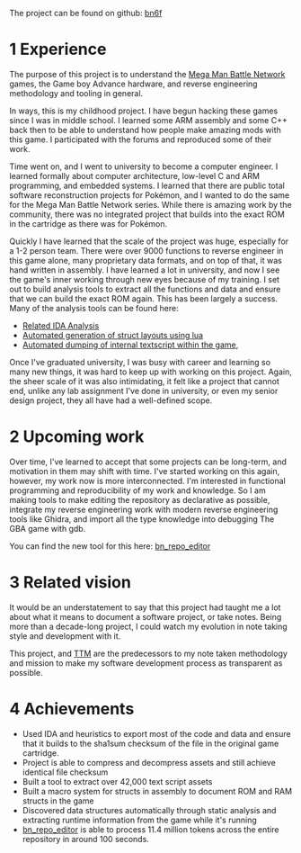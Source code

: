 The project can be found on github: [bn6f](https://github.com/dism-exe/bn6f)

# 1 Experience

The purpose of this project is to understand the [Mega Man Battle Network](https://capcom.fandom.com/wiki/Mega_Man_Battle_Network) games, the Game boy Advance hardware, and reverse engineering methodology and tooling in general.

In ways, this is my childhood project. I have begun hacking these games since I was in middle school. I learned some ARM assembly and some C++ back then to be able to understand how people make amazing mods with this game. I participated with the forums and reproduced some of their work.

Time went on, and I went to university to become a computer engineer. I learned formally about computer architecture, low-level C and ARM programming, and embedded systems. I learned that there are public total software reconstruction projects for Pokémon, and I wanted to do the same for the Mega Man Battle Network series. While there is amazing work by the community, there was no integrated project that builds into the exact ROM in the cartridge as there was for Pokémon.

Quickly I have learned that the scale of the project was huge, especially for a 1-2 person team. There were over 9000 functions to reverse engineer in this game alone, many proprietary data formats, and on top of that, it was hand written in assembly. I have learned a lot in university, and now I see the game's inner working through new eyes because of my training. I set out to build analysis tools to extract all the functions and data and ensure that we can build the exact ROM again. This has been largely a success. Many of the analysis tools can be found here:

* [Related IDA Analysis](https://github.com/LanHikari22/GBA-IDA-Pseudo-Terminal)
* [Automated generation of struct layouts using lua](https://github.com/LanHikari22/GBA_Memory-Access-Scanner)
* [Automated dumping of internal textscript within the game](https://github.com/LanHikari22/bn_textscript_dumper),

Once I've graduated university, I was busy with career and learning so many new things, it was hard to keep up with working on this project. Again, the sheer scale of it was also intimidating, it felt like a project that cannot end, unlike any lab assignment I've done in university, or even my senior design project, they all have had a well-defined scope.

# 2 Upcoming work

Over time, I've learned to accept that some projects can be long-term, and motivation in them may shift with time. I've started working on this again, however, my work now is more interconnected. I'm interested in functional programming and reproducibility of my work and knowledge. So I am making tools to make editing the repository as declarative as possible, integrate my reverse engineering work with modern reverse engineering tools like Ghidra, and import all the type knowledge into debugging The GBA game with gdb.

You can find the new tool for this here: [bn_repo_editor](https://github.com/LanHikari22/bn_repo_editor)

# 3 Related vision

It would be an understatement to say that this project had taught me a lot about what it means to document a software project, or take notes. Being more than a decade-long project, I could watch my evolution in note taking style and development with it.

This project, and [TTM](Project%20-%20TTM.md) are the predecessors to my note taken methodology and mission to make my software development process as transparent as possible.

# 4 Achievements

* Used IDA and heuristics to export most of the code and data and ensure that it builds to the sha1sum checksum of the file in the original game cartridge.
* Project is able to compress and decompress assets and still achieve identical file checksum
* Built a tool to extract over 42,000 text script assets
* Built a macro system for structs in assembly to document ROM and RAM structs in the game
* Discovered data structures automatically through static analysis and extracting runtime information from the game while it's running
* [bn_repo_editor](https://github.com/LanHikari22/bn_repo_editor) is able to process 11.4 million tokens across the entire repository in around 100 seconds.
